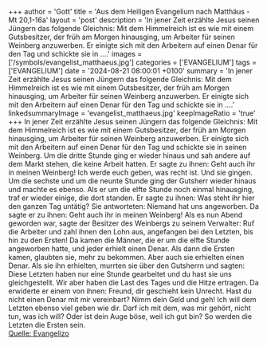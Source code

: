 +++
author = 'Gott'
title = 'Aus dem Heiligen Evangelium nach Matthäus - Mt 20,1-16a'
layout = 'post'
description = 'In jener Zeit erzählte Jesus seinen Jüngern das folgende Gleichnis: Mit dem Himmelreich ist es wie mit einem Gutsbesitzer, der früh am Morgen hinausging, um Arbeiter für seinen Weinberg anzuwerben. Er einigte sich mit den Arbeitern auf einen Denar für den Tag und schickte sie in ....'
images = ['/symbols/evangelist_matthaeus.jpg']
categories = ['EVANGELIUM']
tags = ['EVANGELIUM']
date = '2024-08-21 08:00:01 +0100'
summary = 'In jener Zeit erzählte Jesus seinen Jüngern das folgende Gleichnis: Mit dem Himmelreich ist es wie mit einem Gutsbesitzer, der früh am Morgen hinausging, um Arbeiter für seinen Weinberg anzuwerben. Er einigte sich mit den Arbeitern auf einen Denar für den Tag und schickte sie in ....'
linkedsummaryImage = 'evangelist_matthaeus.jpg'
keepImageRatio = 'true'
+++
In jener Zeit erzählte Jesus seinen Jüngern das folgende Gleichnis: Mit dem Himmelreich ist es wie mit einem Gutsbesitzer, der früh am Morgen hinausging, um Arbeiter für seinen Weinberg anzuwerben.
Er einigte sich mit den Arbeitern auf einen Denar für den Tag und schickte sie in seinen Weinberg.<!--more-->
Um die dritte Stunde ging er wieder hinaus und sah andere auf dem Markt stehen, die keine Arbeit hatten.
Er sagte zu ihnen: Geht auch ihr in meinen Weinberg! Ich werde euch geben, was recht ist.
Und sie gingen. Um die sechste und um die neunte Stunde ging der Gutsherr wieder hinaus und machte es ebenso.
Als er um die elfte Stunde noch einmal hinausging, traf er wieder einige, die dort standen. Er sagte zu ihnen: Was steht ihr hier den ganzen Tag untätig?
Sie antworteten: Niemand hat uns angeworben. Da sagte er zu ihnen: Geht auch ihr in meinen Weinberg!
Als es nun Abend geworden war, sagte der Besitzer des Weinbergs zu seinem Verwalter: Ruf die Arbeiter und zahl ihnen den Lohn aus, angefangen bei den Letzten, bis hin zu den Ersten!
Da kamen die Männer, die er um die elfte Stunde angeworben hatte, und jeder erhielt einen Denar.
Als dann die Ersten kamen, glaubten sie, mehr zu bekommen. Aber auch sie erhielten einen Denar.
Als sie ihn erhielten, murrten sie über den Gutsherrn
und sagten: Diese Letzten haben nur eine Stunde gearbeitet und du hast sie uns gleichgestellt. Wir aber haben die Last des Tages und die Hitze ertragen.
Da erwiderte er einem von ihnen: Freund, dir geschieht kein Unrecht. Hast du nicht einen Denar mit mir vereinbart?
Nimm dein Geld und geh! Ich will dem Letzten ebenso viel geben wie dir.
Darf ich mit dem, was mir gehört, nicht tun, was ich will? Oder ist dein Auge böse, weil ich gut bin?
So werden die Letzten die Ersten sein.<br> [Quelle: Evangelizo](https://evangeliumtagfuertag.org/DE/gospel)
